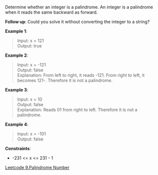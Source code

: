Determine whether an integer is a palindrome. An integer is a palindrome when it reads the same backward as forward.

**Follow up**: Could you solve it without converting the integer to a string?

**Example 1**:

>Input: x = 121<br>
Output: true

**Example 2**:

>Input: x = -121<br>
Output: false<br>
Explanation: From left to right, it reads -121. From right to left, it becomes 121-. Therefore it is not a palindrome.

**Example 3**:

>Input: x = 10<br>
Output: false<br>
Explanation: Reads 01 from right to left. Therefore it is not a palindrome.

**Example 4**:

>Input: x = -101<br>
Output: false

**Constraints**:

- -231 <= x <= 231 - 1

[Leetcode 9.Palindrome Number](https://leetcode.com/problems/palindrome-number/)
